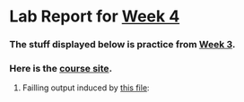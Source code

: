 # Lab Report for [Week 4](https://ucsd-cse15l-w22.github.io/week/week4/#week-4-lab-report)
### The stuff displayed below is practice from [Week 3](https://ucsd-cse15l-w22.github.io/week/week3/).
### Here is the [course site](https://ucsd-cse15l-w22.github.io/).
1. Failling output induced by [this file]():

